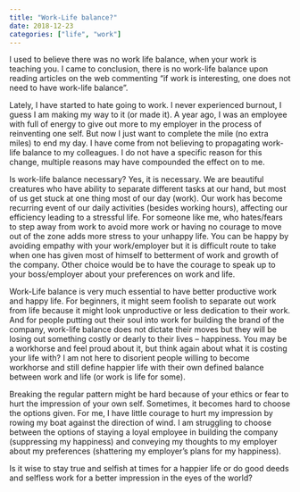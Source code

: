 ```yaml
---
title: "Work-Life balance?"
date: 2018-12-23
categories: ["life", "work"]
---
```

I used to believe there was no work life balance, when your work is teaching you. I came to conclusion, there is no work-life balance upon reading articles on the web commenting “if work is interesting, one does not need to have work-life balance”.

Lately, I have started to hate going to work. I never experienced burnout, I guess I am making my way to it (or made it). A year ago, I was an employee with full of energy to give out more to my employer in the process of reinventing one self. But now I just want to complete the mile (no extra miles) to end my day. I have come from not believing to propagating work-life balance to my colleagues. I do not have a specific reason for this change, multiple reasons may have compounded the effect on to me.

Is work-life balance necessary? Yes, it is necessary. We are beautiful creatures who have ability to separate different tasks at our hand, but most of us get stuck at one thing most of our day (work). Our work has become recurring event of our daily activities (besides working hours), affecting our efficiency leading to a stressful life. For someone like me, who hates/fears to step away from work to avoid more work or having no courage to move out of the zone adds more stress to your unhappy life. You can be happy by avoiding empathy with your work/employer but it is difficult route to take when one has given most of himself to betterment of work and growth of the company. Other choice would be to have the courage to speak up to your boss/employer about your preferences on work and life.

Work-Life balance is very much essential to have better productive work and happy life. For beginners, it might seem foolish to separate out work from life because it might look unproductive or less dedication to their work. And for people putting out their soul into work for building the brand of the company, work-life balance does not dictate their moves but they will be losing out something costly or dearly to their lives – happiness. You may be a workhorse and feel proud about it, but think again about what it is costing your life with? I am not here to disorient people willing to become workhorse and still define happier life with their own defined balance between work and life (or work is life for some).

Breaking the regular pattern might be hard because of your ethics or fear to hurt the impression of your own self. Sometimes, it becomes hard to choose the options given. For me, I have little courage to hurt my impression by rowing my boat against the direction of wind. I am struggling to choose between the options of staying a loyal employee in building the company (suppressing my happiness) and conveying my thoughts to my employer about my preferences (shattering my employer’s plans for my happiness).

Is it wise to stay true and selfish at times for a happier life or do good deeds and selfless work for a better impression in the eyes of the world?